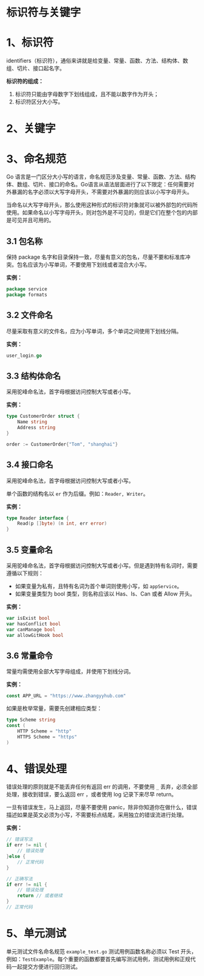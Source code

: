 # 标识符与关键字

# 1、标识符

identifiers（标识符），通俗来讲就是给变量、常量、函数、方法、结构体、数组、切片、接口起名字。

**标识符的组成：**

1. 标识符只能由字母数字下划线组成，且不能以数字作为开头；
2. 标识符区分大小写。

# 2、关键字


# 3、命名规范

Go 语言是一门区分大小写的语言，命名规范涉及变量、常量、函数、方法、结构体、数组、切片、接口的命名。Go语言从语法层面进行了以下限定：任何需要对外暴漏的名字必须以大写字母开头，不需要对外暴漏的则应该以小写字母开头。

当命名以大写字母开头，那么使用这种形式的标识符对象就可以被外部包的代码所使用。如果命名以小写字母开头，则对包外是不可见的，但是它们在整个包的内部是可见并且可用的。

## 3.1 包名称

保持 package 名字和目录保持一致，尽量有意义的包名，尽量不要和标准库冲突。包名应该为小写单词，不要使用下划线或者混合大小写。

**实例：**

~~~go
package service
package formats
~~~

## 3.2 文件命名

尽量采取有意义的文件名，应为小写单词，多个单词之间使用下划线分隔。

**实例：**

~~~go
user_login.go
~~~

## 3.3 结构体命名

采用驼峰命名法，首字母根据访问控制大写或者小写。

**实例：**

~~~go
type CustomerOrder struct {
	Name string
	Address string
}

order := CustomerOrder{"Tom", "shanghai"}
~~~

## 3.4 接口命名

采用驼峰命名法，首字母根据访问控制大写或者小写。

单个函数的结构名以 `er` 作为后缀。例如：`Reader, Writer`。

**实例：**

~~~go
type Reader interface {
	Read(p []byte) (n int, err error)
}
~~~

## 3.5 变量命名

采用驼峰命名法，首字母根据访问控制大写或者小写。但是遇到特有名词时，需要遵循以下规则：

- 如果变量为私有，且特有名词为首个单词则使用小写，如 `appService`。
- 如果变量类型为 bool 类型，则名称应该以 Has、Is、Can 或者 Allow 开头。

**实例：**

~~~go
var isExist bool
var hasConflict bool
var canManage bool
var allowGitHook bool
~~~

## 3.6 常量命令

常量均需使用全部大写字母组成，并使用下划线分词。

**实例：**

~~~go
const APP_URL = "https://www.zhangyyhub.com"
~~~

如果是枚举常量，需要先创建相应类型：

~~~go
type Scheme string
const (
	HTTP Scheme = "http"
	HTTPS Scheme = "https"
)
~~~

 # 4、错误处理

 错误处理的原则就是不能丢弃任何有返回 err 的调用，不要使用 `_` 丢弃，必须全部处理，接收到错误，要么返回 err ，或者使用 log 记录下来尽早 return。

 一旦有错误发生，马上返回，尽量不要使用 panic，除非你知道你在做什么，错误描述如果是英文必须为小写，不需要标点结尾，采用独立的错误流进行处理。

 **实例：**

~~~go
// 错误写法
if err != nil {
	// 错误处理
}else {
	// 正常代码
}

// 正确写法
if err != nil {
	// 错误处理
	return // 或者继续
}
// 正常代码
~~~

# 5、单元测试

单元测试文件名命名规范 `example_test.go` 测试用例函数名称必须以 Test 开头，例如：`TestExample`。每个重要的函数都要首先编写测试用例，测试用例和正规代码一起提交方便进行回归测试。
